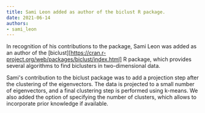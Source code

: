 ```yaml
---
title: Sami Leon added as author of the biclust R package.
date: 2021-06-14
authors:
- sami_leon
---
```


In recognition of his contributions to the package, Sami Leon was added as an author of the [biclust][https://cran.r-project.org/web/packages/biclust/index.html] R package, which provides several algorithms to find biclusters in two-dimensional data.

<!--more-->

Sami's contribution to the biclust package was to add a projection step after the clustering of the eigenvectors. The data is projected to a small number of eigenvectors, and a final clustering step is performed using k-means. We also added the option of specifying the number of clusters, which allows to incorporate prior knowledge if available.